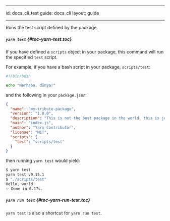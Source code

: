 * * *

id: docs_cli_test guide: docs_cli layout: guide

* * *

<p class="lead">Runs the test script defined by the package.</p>

##### `yarn test` [](#toc-yarn-test){#toc-yarn-test.toc}

If you have defined a `scripts` object in your package, this command will run the specified `test` script.

For example, if you have a bash script in your package, `scripts/test`:

```sh
#!/bin/bash

echo "Merhaba, dünya!"
```

and the following in your `package.json`:

```json
{
  "name": "my-tribute-package",
  "version": "1.0.0",
  "description": "This is not the best package in the world, this is just a tribute.",
  "main": "index.js",
  "author": "Yarn Contributor",
  "license": "MIT",
  "scripts": {
    "test": "scripts/test"
  }
}
```

then running `yarn test` would yield:

```sh
$ yarn test
yarn test v0.15.1
$ "./scripts/test"
Hello, world!
✨ Done in 0.17s.
```

##### `yarn run test` [](#toc-yarn-run-test){#toc-yarn-run-test.toc}

`yarn test` is also a shortcut for `yarn run test`.